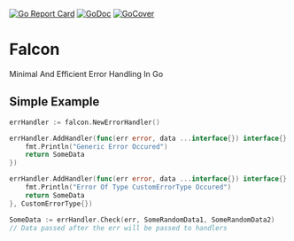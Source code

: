 [![Go Report Card](https://goreportcard.com/badge/github.com/SonicRoshan/falcon)](https://goreportcard.com/report/github.com/SonicRoshan/falcon) [![GoDoc](https://godoc.org/github.com/SonicRoshan/falcon?status.svg)](https://godoc.org/github.com/SonicRoshan/falcon) [![GoCover](https://gocover.io/_badge/github.com/SonicRoshan/falcon)](https://gocover.io/github.com/SonicRoshan/falcon)
# Falcon
Minimal And Efficient Error Handling In Go


## Simple Example
```go
errHandler := falcon.NewErrorHandler()

errHandler.AddHandler(func(err error, data ...interface{}) interface{} {
    fmt.Println("Generic Error Occured")
    return SomeData
})

errHandler.AddHandler(func(err error, data ...interface{}) interface{} {
    fmt.Println("Error Of Type CustomErrorType Occured")
    return SomeData
}, CustomErrorType{})

SomeData := errHandler.Check(err, SomeRandomData1, SomeRandomData2)
// Data passed after the err will be passed to handlers
```


